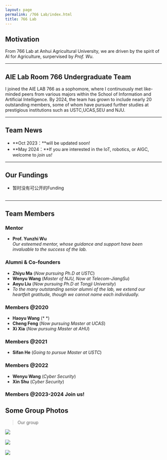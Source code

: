 ```yaml
---
layout: page
permalink: /766 Lab/index.html
title: 766 Lab
---
```


## Motivation

From 766 Lab at Anhui Agricultural University, we are driven by the spirit of AI for Agriculture, surpervised by _Prof. Wu_.

---

## AIE Lab Room 766 Undergraduate Team

I joined the AIE LAB 766 as a sophomore, where I continuously met like-minded peers from various majors within the School of Information and Artificial Intelligence. By 2024, the team has grown to include nearly 20 outstanding members, some of whom have pursued further studies at prestigious institutions such as USTC,UCAS,SEU and NJU.<br>

---

## Team News

<!-- - **Jan 2024：**Our team won the Finalist Award (Top 3%) in China International College Students’ Innovation Competition.
- **Sep 2023：**Our work [DefenderIoT](https://fzuiot.site/) has been reported by [Youth of FZU (in Chinese)](https://mp.weixin.qq.com/s/MF2NJQtEHsVwsm8Ym-l7Gg).
- **Aug 2023：**Our team won the Best Technology Award (Top 1%) in National Youth Science Innovation Project Competition.
- **June 2023：**Our team won a national undergraduate research training grant (about $3000). -->
- **Oct 2023：**will be updated soon!
- **May 2024：**If you are interested in the IoT, robotics, or AIGC, welcome to *join us!*

---

## Our Fundings

<!-- - Project: DefenderIoT — Leading the New Generation of Industrial Inspection<br>**Funding $2000** (Grant No. 20230357)<br>China International College Students’ Innovation Competition Award<br>Project Leader & Product Manager (2024)<br><br>
- Project: Industrial Inspection System based on Intelligent IoT and Bionic Quadruped Robot<br>**Funding $3000** (Grant No. 202310386056)<br>China National Undergraduate Innovation and Entrepreneurship Training Program<br>Project Leader & Student Investigator (2023-2024)<br><br>
- Project: Community Monitoring System based on Smart IoT and Inspection Vehicle<br>**Funding $1000** (Grant No. 2023080208)<br>National Youth Science Innovation Project Competition Award<br>Project Leader & Student Investigator (2023)<br><br> -->
- 暂时没有可公开的Funding<br><br>

---

## Team Members

### **Mentor**
- **Prof. Yunzhi Wu**  
  _Our esteemed mentor, whose guidance and support have been invaluable to the success of the lab._

### **Alumni & Co-founders**  
- **Zhiyu Ma** (*Now pursuing Ph.D at USTC*)  
- **Wenyu Wang** (*Master of NJU, Now at Telecom-JiangSu*)  
- **Aoyu Liu** (*Now pursuing Ph.D at Tongji University*)  
- _To the many outstanding senior alumni of the lab, we extend our heartfelt gratitude, though we cannot name each individually._

### **Members @2020**  
- **Haoyu Wang** (*                           *)  
- **Cheng Feng** (*Now pursuing Master at UCAS*)  
- **Xi Xia** (*Now pursuing Master at AHU*)  

### **Members @2021**  
- **Sifan He** (*Going to pursue Master at USTC*)  

### **Members @2022**  
- **Wenyu Wang** (*Cyber Security*)  
- **Xin Shu** (*Cyber Security*)  

### **Members @2023-2024**  Join us!

## Some Group Photos

> Our group

<div>
<img src="https://lancelot-wy.github.io/images/teams/3.jpg">
</div>
<br>

<div>
<img src="https://lancelot-wy.github.io/images/teams/766_1.jpg">
</div>
<br>

<!-- <div>
<img src="https://lancelot-wy.github.io/images/teams/4.jpg">
</div>
<br> -->

<div>
<img src="https://lancelot-wy.github.io/images/teams/6.jpg">
</div>
<br>

